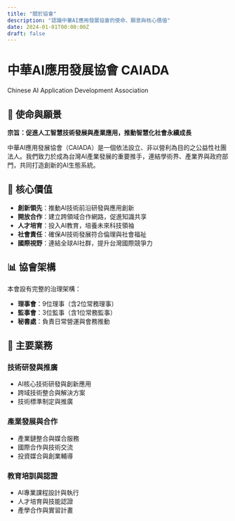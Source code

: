```yaml
---
title: "關於協會"
description: "認識中華AI應用發展協會的使命、願景與核心價值"
date: 2024-01-01T00:00:00Z
draft: false
---
```


# 中華AI應用發展協會 CAIADA

Chinese AI Application Development Association

## 🎯 使命與願景

**宗旨：促進人工智慧技術發展與產業應用，推動智慧化社會永續成長**

中華AI應用發展協會（CAIADA）是一個依法設立、非以營利為目的之公益性社團法人。我們致力於成為台灣AI產業發展的重要推手，連結學術界、產業界與政府部門，共同打造創新的AI生態系統。

## 🌟 核心價值

- **創新領先**：推動AI技術前沿研發與應用創新
- **開放合作**：建立跨領域合作網路，促進知識共享
- **人才培育**：投入AI教育，培養未來科技領袖
- **社會責任**：確保AI技術發展符合倫理與社會福祉
- **國際視野**：連結全球AI社群，提升台灣國際競爭力

## 📊 協會架構

本會設有完整的治理架構：
- **理事會**：9位理事（含2位常務理事）
- **監事會**：3位監事（含1位常務監事）
- **秘書處**：負責日常營運與會務推動

## 🎯 主要業務

### 技術研發與推廣
- AI核心技術研發與創新應用
- 跨域技術整合與解決方案
- 技術標準制定與推廣

### 產業發展與合作
- 產業鏈整合與媒合服務
- 國際合作與技術交流
- 投資媒合與創業輔導

### 教育培訓與認證
- AI專業課程設計與執行
- 人才培育與技能認證
- 產學合作與實習計畫